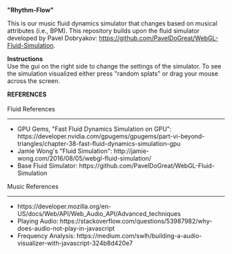 **"Rhythm-Flow"**

This is our music fluid dynamics simulator that changes based on musical attributes (i.e., BPM). This repository builds upon the fluid simulator developed by Pavel Dobryakov: https://github.com/PavelDoGreat/WebGL-Fluid-Simulation. 



**Instructions**
<br>
Use the gui on the right side to change the settings of the simulator. To see the simulation visualized either press "random splats" or drag your mouse across the screen.

**REFERENCES**
<br><br>
Fluid References
<hr>
<ul>
  <li> GPU Gems, "Fast Fluid Dynamics Simulation on GPU": https://developer.nvidia.com/gpugems/gpugems/part-vi-beyond-triangles/chapter-38-fast-fluid-dynamics-simulation-gpu </li>
  <li> Jamie Wong's "Fluid Simulation": http://jamie-wong.com/2016/08/05/webgl-fluid-simulation/ </li>
  <li> Base Fluid Simulator: https://github.com/PavelDoGreat/WebGL-Fluid-Simulation </li>
</ul>

Music References
<hr>
<ul>
  <li> https://developer.mozilla.org/en-US/docs/Web/API/Web_Audio_API/Advanced_techniques</li>
  <li> Playing Audio: https://stackoverflow.com/questions/53987982/why-does-audio-not-play-in-javascript  </li>
  <li> Frequency Analysis: https://medium.com/swlh/building-a-audio-visualizer-with-javascript-324b8d420e7</li>
</ul>
